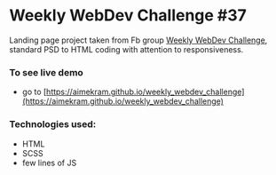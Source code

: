 # Weekly WebDev Challenge #37

Landing page project taken from Fb group [Weekly WebDev Challenge](https://www.facebook.com/groups/940002776068923), standard PSD to HTML coding with attention to responsiveness.

### To see live demo

* go to [https://aimekram.github.io/weekly_webdev_challenge](https://aimekram.github.io/weekly_webdev_challenge)

### Technologies used:

* HTML
* SCSS
* few lines of JS
